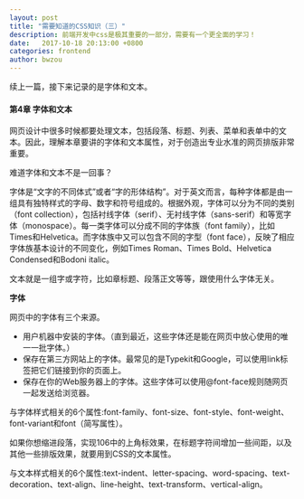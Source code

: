 ```yaml
---
layout: post
title: "需要知道的CSS知识（三）"
description: 前端开发中css是极其重要的一部分，需要有一个更全面的学习！
date:   2017-10-18 20:13:00 +0800
categories: frontend
author: bwzou
---
```

续上一篇，接下来记录的是字体和文本。

#### 第4章 字体和文本
网页设计中很多时候都要处理文本，包括段落、标题、列表、菜单和表单中的文本。因此，理解本章要讲的字体和文本属性，对于创造出专业水准的网页排版非常重要。

难道字体和文本不是一回事？

字体是“文字的不同体式”或者“字的形体结构”。对于英文而言，每种字体都是由一组具有独特样式的字母、数字和符号组成的。根据外观，字体可以分为不同的类别（font collection），包括衬线字体（serif）、无衬线字体（sans-serif）和等宽字体（monospace）。每一类字体可以分成不同的字体族（font family），比如Times和Helvetica。而字体族中又可以包含不同的字型（font face），反映了相应字体族基本设计的不同变化，例如Times Roman、Times Bold、Helvetica Condensed和Bodoni italic。

文本就是一组字或字符，比如章标题、段落正文等等，跟使用什么字体无关。

**字体**

网页中的字体有三个来源。

- 用户机器中安装的字体。（直到最近，这些字体还是能在网页中放心使用的唯一一批字体。）
- 保存在第三方网站上的字体。最常见的是Typekit和Google，可以使用link标签把它们链接到你的页面上。
- 保存在你的Web服务器上的字体。这些字体可以使用@font-face规则随网页一起发送给浏览器。

与字体样式相关的6个属性:font-family、font-size、font-style、font-weight、font-variant和font（简写属性）。

如果你想缩进段落，实现106中的上角标效果，在标题字符间增加一些间距，以及其他一些排版效果，就要用到CSS的文本属性。

与文本样式相关的6个属性:text-indent、letter-spacing、word-spacing、text-decoration、text-align、line-height、text-transform、vertical-align。




